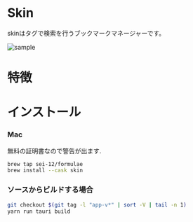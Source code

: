 # Skin
skinはタグで検索を行うブックマークマネージャーです。

![sample](https://github.com/sei-12/skin/issues/42#issue-2776854948)

# 特徴

# インストール

### Mac
無料の証明書なので警告が出ます.<br>
```sh
brew tap sei-12/formulae
brew install --cask skin
```

### ソースからビルドする場合
```sh
git checkout $(git tag -l "app-v*" | sort -V | tail -n 1)
yarn run tauri build
```
